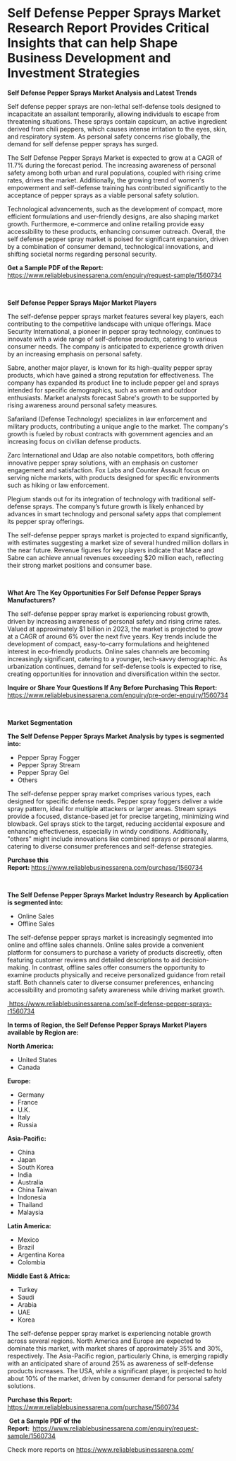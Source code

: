 <p><h1>Self Defense Pepper Sprays Market Research Report Provides Critical Insights that can help Shape Business Development and Investment Strategies</h1></p><p><strong>Self Defense Pepper Sprays Market Analysis and Latest Trends</strong></p>
<p><p>Self defense pepper sprays are non-lethal self-defense tools designed to incapacitate an assailant temporarily, allowing individuals to escape from threatening situations. These sprays contain capsicum, an active ingredient derived from chili peppers, which causes intense irritation to the eyes, skin, and respiratory system. As personal safety concerns rise globally, the demand for self defense pepper sprays has surged. </p><p>The Self Defense Pepper Sprays Market is expected to grow at a CAGR of 11.7% during the forecast period. The increasing awareness of personal safety among both urban and rural populations, coupled with rising crime rates, drives the market. Additionally, the growing trend of women's empowerment and self-defense training has contributed significantly to the acceptance of pepper sprays as a viable personal safety solution. </p><p>Technological advancements, such as the development of compact, more efficient formulations and user-friendly designs, are also shaping market growth. Furthermore, e-commerce and online retailing provide easy accessibility to these products, enhancing consumer outreach. Overall, the self defense pepper spray market is poised for significant expansion, driven by a combination of consumer demand, technological innovations, and shifting societal norms regarding personal security.</p></p>
<p><strong>Get a Sample PDF of the Report:&nbsp;</strong> <a href="https://www.reliablebusinessarena.com/enquiry/request-sample/1560734?utm_campaign=2130&utm_medium=2&utm_source=Github&utm_content=ia&utm_term=09022025&utm_id=self-defense-pepper-sprays">https://www.reliablebusinessarena.com/enquiry/request-sample/1560734</a></p>
<p>&nbsp;</p>
<p><strong>Self Defense Pepper Sprays Major Market Players</strong></p>
<p><p>The self-defense pepper sprays market features several key players, each contributing to the competitive landscape with unique offerings. Mace Security International, a pioneer in pepper spray technology, continues to innovate with a wide range of self-defense products, catering to various consumer needs. The company is anticipated to experience growth driven by an increasing emphasis on personal safety.</p><p>Sabre, another major player, is known for its high-quality pepper spray products, which have gained a strong reputation for effectiveness. The company has expanded its product line to include pepper gel and sprays intended for specific demographics, such as women and outdoor enthusiasts. Market analysts forecast Sabre's growth to be supported by rising awareness around personal safety measures.</p><p>Safariland (Defense Technology) specializes in law enforcement and military products, contributing a unique angle to the market. The company's growth is fueled by robust contracts with government agencies and an increasing focus on civilian defense products. </p><p>Zarc International and Udap are also notable competitors, both offering innovative pepper spray solutions, with an emphasis on customer engagement and satisfaction. Fox Labs and Counter Assault focus on serving niche markets, with products designed for specific environments such as hiking or law enforcement.</p><p>Plegium stands out for its integration of technology with traditional self-defense sprays. The company’s future growth is likely enhanced by advances in smart technology and personal safety apps that complement its pepper spray offerings.</p><p>The self-defense pepper sprays market is projected to expand significantly, with estimates suggesting a market size of several hundred million dollars in the near future. Revenue figures for key players indicate that Mace and Sabre can achieve annual revenues exceeding $20 million each, reflecting their strong market positions and consumer base.</p></p>
<p>&nbsp;</p>
<p><strong>What Are The Key Opportunities For Self Defense Pepper Sprays Manufacturers?</strong></p>
<p><p>The self-defense pepper spray market is experiencing robust growth, driven by increasing awareness of personal safety and rising crime rates. Valued at approximately $1 billion in 2023, the market is projected to grow at a CAGR of around 6% over the next five years. Key trends include the development of compact, easy-to-carry formulations and heightened interest in eco-friendly products. Online sales channels are becoming increasingly significant, catering to a younger, tech-savvy demographic. As urbanization continues, demand for self-defense tools is expected to rise, creating opportunities for innovation and diversification within the sector.</p></p>
<p><strong>Inquire or Share Your Questions If Any Before Purchasing This Report:</strong> <a href="https://www.reliablebusinessarena.com/enquiry/pre-order-enquiry/1560734?utm_campaign=2130&utm_medium=2&utm_source=Github&utm_content=ia&utm_term=09022025&utm_id=self-defense-pepper-sprays">https://www.reliablebusinessarena.com/enquiry/pre-order-enquiry/1560734</a></p>
<p>&nbsp;</p>
<p><strong>Market Segmentation</strong></p>
<p><strong>The Self Defense Pepper Sprays Market Analysis by types is segmented into:</strong></p>
<p><ul><li>Pepper Spray Fogger</li><li>Pepper Spray Stream</li><li>Pepper Spray Gel</li><li>Others</li></ul></p>
<p><p>The self-defense pepper spray market comprises various types, each designed for specific defense needs. Pepper spray foggers deliver a wide spray pattern, ideal for multiple attackers or larger areas. Stream sprays provide a focused, distance-based jet for precise targeting, minimizing wind blowback. Gel sprays stick to the target, reducing accidental exposure and enhancing effectiveness, especially in windy conditions. Additionally, "others" might include innovations like combined sprays or personal alarms, catering to diverse consumer preferences and self-defense strategies.</p></p>
<p><strong>Purchase this Report:&nbsp;</strong><a href="https://www.reliablebusinessarena.com/purchase/1560734?utm_campaign=2130&utm_medium=2&utm_source=Github&utm_content=ia&utm_term=09022025&utm_id=self-defense-pepper-sprays">https://www.reliablebusinessarena.com/purchase/1560734</a></p>
<p>&nbsp;</p>
<p><strong>The Self Defense Pepper Sprays Market Industry Research by Application is segmented into:</strong></p>
<p><ul><li>Online Sales</li><li>Offline Sales</li></ul></p>
<p><p>The self-defense pepper sprays market is increasingly segmented into online and offline sales channels. Online sales provide a convenient platform for consumers to purchase a variety of products discreetly, often featuring customer reviews and detailed descriptions to aid decision-making. In contrast, offline sales offer consumers the opportunity to examine products physically and receive personalized guidance from retail staff. Both channels cater to diverse consumer preferences, enhancing accessibility and promoting safety awareness while driving market growth.</p></p>
<p><a href="https://www.reliablebusinessarena.com/self-defense-pepper-sprays-r1560734?utm_campaign=2130&utm_medium=2&utm_source=Github&utm_content=ia&utm_term=09022025&utm_id=self-defense-pepper-sprays">&nbsp;https://www.reliablebusinessarena.com/self-defense-pepper-sprays-r1560734</a></p>
<p><strong>In terms of Region, the Self Defense Pepper Sprays Market Players available by Region are:</strong></p>
<p>
    <p> <strong> North America: </strong>
        <ul>
            <li>United States</li>
            <li>Canada</li>
        </ul>
        </p> 
    <p> <strong> Europe: </strong>
        <ul>
            <li>Germany</li>
            <li>France</li>
            <li>U.K.</li>
            <li>Italy</li>
            <li>Russia</li>
        </ul>
        </p> 
    <p> <strong> Asia-Pacific: </strong>
        <ul>
            <li>China</li>
            <li>Japan</li>
            <li>South Korea</li>
            <li>India</li>
            <li>Australia</li>
            <li>China Taiwan</li>
            <li>Indonesia</li>
            <li>Thailand</li>
            <li>Malaysia</li>
        </ul>
        </p> 
    <p> <strong> Latin America: </strong>
        <ul>
            <li>Mexico</li>
            <li>Brazil</li>
            <li>Argentina Korea</li>
            <li>Colombia</li>
        </ul>
        </p> 
    <p> <strong> Middle East & Africa: </strong>
        <ul>
            <li>Turkey</li>
            <li>Saudi</li>
            <li>Arabia</li>
            <li>UAE</li>
            <li>Korea</li>
        </ul>
    </p>
    </p>
<p><p>The self-defense pepper spray market is experiencing notable growth across several regions. North America and Europe are expected to dominate this market, with market shares of approximately 35% and 30%, respectively. The Asia-Pacific region, particularly China, is emerging rapidly with an anticipated share of around 25% as awareness of self-defense products increases. The USA, while a significant player, is projected to hold about 10% of the market, driven by consumer demand for personal safety solutions.</p></p>
<p><strong>Purchase this Report: </strong><a href="https://www.reliablebusinessarena.com/purchase/1560734?utm_campaign=2130&utm_medium=2&utm_source=Github&utm_content=ia&utm_term=09022025&utm_id=self-defense-pepper-sprays">https://www.reliablebusinessarena.com/purchase/1560734</a></p>
<p>&nbsp;<strong>Get a Sample PDF of the Report:&nbsp;&nbsp;</strong><a href="https://www.reliablebusinessarena.com/enquiry/request-sample/1560734?utm_campaign=2130&utm_medium=2&utm_source=Github&utm_content=ia&utm_term=09022025&utm_id=self-defense-pepper-sprays">https://www.reliablebusinessarena.com/enquiry/request-sample/1560734</a></p>
<p><strong></strong></p>
<p>Check more reports on <a href="https://www.reliablebusinessarena.com/?utm_campaign=2130&utm_medium=2&utm_source=Github&utm_content=ia&utm_term=09022025&utm_id=self-defense-pepper-sprays">https://www.reliablebusinessarena.com/</a></p>